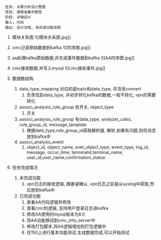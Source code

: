 	任务: 关联分析设计整理
	项目: 湖南省集中管控
	阶段: 详细设计
	输入: 代码
	输出: 设计文档, 未完成功能说明

1. 模块关系图
	![[模块关系图.jpg]]

2. cmc记录原始数据到kafka
	![[时序图.jpg]]

3. aa处理kafka原始数据,并生成事件数据到kafka
	![[AA时序图.jpg]]

4. cmc接收数据,并写入mysql
	![[cmc接收事件.jpg]]

1. 数据数结构
	1. data_type_mapping 对应的是topic和data_type, 并含有convert
		1. 负责找到data_type, 并初步转化kafka的数据,一般不转化, vpn的需要转化
	2. associ_analysis_rule_group 有开关, object_type
		1. 开关
	3. associ_analysis_rule_group 有data_type, analyzer_calss, rule_group_id, message_tamplate
		1. 根据date_type,rule_group_id获取解析器, 解析,如果有问题,则将消息放到kafka中
	4. associ_analysis_event
		1. object_id, object_name, evet_object_type, event_type, log_id, message, occur_time, terminalid,terminal_name, user_id,user_name,confirmation_status

3. 任务完成情况
	1. 未完成功能
		1. vpn日志的接收逻辑, 跟姜睿确认, vpn日志之前是从syslog中获取,然后放到kafka中
	2. 已完成功能
		1. 查看AA代码逻辑并修改
		2. 查看cmc的逻辑, 支持用户登录日志进kafka
		3. 修改AA使用的mysql版本为8.0
		4. 将AA功能移动到cmc_info_server中
		5. 修改打包脚本,将AA逻辑增加到打包逻辑中
		6. 在150上进行基本功能测试,生成数据完成,可以开始测试